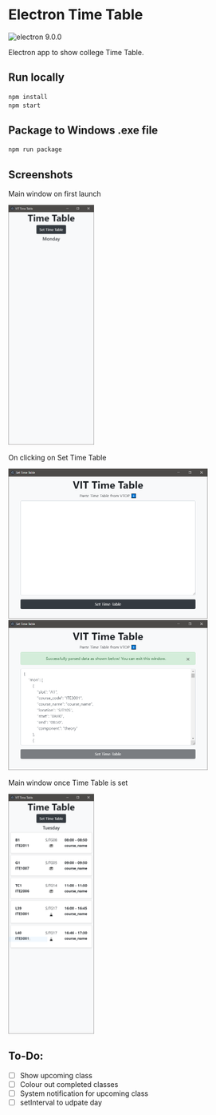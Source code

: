 # Electron Time Table

<img src="https://img.shields.io/badge/electron-9.0.0-black?logo=electron" alt="electron 9.0.0" />

Electron app to show college Time Table.

## Run locally

```cmd
npm install
npm start
```

## Package to Windows .exe file

```cmd
npm run package
```

## Screenshots

Main window on first launch

<img src="screenshots/Main%20Window_1.PNG" width="172px" height="480px" alt="Main Window_1"/>

On clicking on Set Time Table

<img src="screenshots/Set%20Time%20Table%20Window_1.PNG" width="400px" height="300px" alt="Set Time Table Window_1"/>

<img src="screenshots/Set%20Time%20Table%20Window_2.PNG" width="400px" height="300px" alt="Set Time Table Window_2"/>

Main window once Time Table is set

<img src="screenshots/Main%20Window_2.PNG" width="172px" height="480px" alt="Main Window_2"/>

## To-Do:

- [ ] Show upcoming class
- [ ] Colour out completed classes
- [ ] System notification for upcoming class
- [ ] setInterval to udpate day
